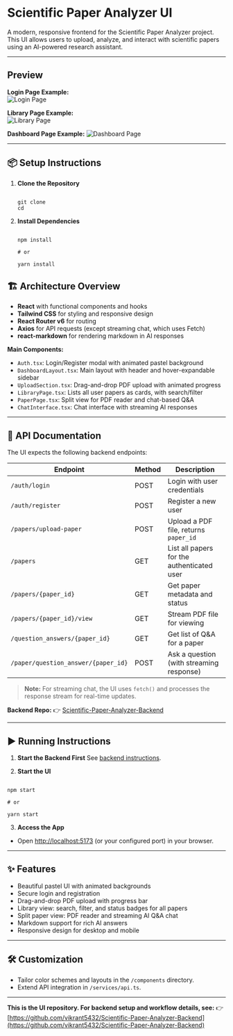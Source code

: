 # Scientific Paper Analyzer UI

A modern, responsive frontend for the Scientific Paper Analyzer project. This UI allows users to upload, analyze, and interact with scientific papers using an AI-powered research assistant.

---

## Preview

**Login Page Example:**  
![Login Page](https://github.com/user-attachments/assets/03fc2adb-47a7-4edb-8a20-6b7fc2a59bea)


**Library Page Example:**  
![Library Page](https://github.com/user-attachments/assets/dfd51c47-d625-4c4b-a93e-916538fcd86d)


**Dashboard Page Example:**
![Dashboard Page](https://github.com/user-attachments/assets/560237ed-52d8-4b08-98d7-03d6bac710f0)


---

## 📦 Setup Instructions

1. **Clone the Repository**

   ```

   git clone
   cd

   ```

2. **Install Dependencies**

   ```

   npm install

   # or

   yarn install

   ```

## 🏗️ Architecture Overview

- **React** with functional components and hooks
- **Tailwind CSS** for styling and responsive design
- **React Router v6** for routing
- **Axios** for API requests (except streaming chat, which uses Fetch)
- **react-markdown** for rendering markdown in AI responses

**Main Components:**

- `Auth.tsx`: Login/Register modal with animated pastel background
- `DashboardLayout.tsx`: Main layout with header and hover-expandable sidebar
- `UploadSection.tsx`: Drag-and-drop PDF upload with animated progress
- `LibraryPage.tsx`: Lists all user papers as cards, with search/filter
- `PaperPage.tsx`: Split view for PDF reader and chat-based Q&A
- `ChatInterface.tsx`: Chat interface with streaming AI responses

---

## 📝 API Documentation

The UI expects the following backend endpoints:

| Endpoint                            | Method | Description                                |
| ----------------------------------- | ------ | ------------------------------------------ |
| `/auth/login`                       | POST   | Login with user credentials                |
| `/auth/register`                    | POST   | Register a new user                        |
| `/papers/upload-paper`              | POST   | Upload a PDF file, returns `paper_id`      |
| `/papers`                           | GET    | List all papers for the authenticated user |
| `/papers/{paper_id}`                | GET    | Get paper metadata and status              |
| `/papers/{paper_id}/view`           | GET    | Stream PDF file for viewing                |
| `/question_answers/{paper_id}`      | GET    | Get list of Q&A for a paper                |
| `/paper/question_answer/{paper_id}` | POST   | Ask a question (with streaming response)   |

> **Note:** For streaming chat, the UI uses `fetch()` and processes the response stream for real-time updates.

**Backend Repo:**
👉 [Scientific-Paper-Analyzer-Backend](https://github.com/vikrant5432/Scientific-Paper-Analyzer-Backend)

---

## ▶️ Running Instructions

1. **Start the Backend First**
   See [backend instructions](https://github.com/vikrant5432/Scientific-Paper-Analyzer-Backend).

2. **Start the UI**

```

npm start

# or

yarn start

```

3. **Access the App**

- Open [http://localhost:5173](http://localhost:5173) (or your configured port) in your browser.

---

## ✨ Features

- Beautiful pastel UI with animated backgrounds
- Secure login and registration
- Drag-and-drop PDF upload with progress bar
- Library view: search, filter, and status badges for all papers
- Split paper view: PDF reader and streaming AI Q&A chat
- Markdown support for rich AI answers
- Responsive design for desktop and mobile

---

## 🛠️ Customization

- Tailor color schemes and layouts in the `/components` directory.
- Extend API integration in `/services/api.ts`.

---

**This is the UI repository. For backend setup and workflow details, see:**
👉 [https://github.com/vikrant5432/Scientific-Paper-Analyzer-Backend](https://github.com/vikrant5432/Scientific-Paper-Analyzer-Backend)
